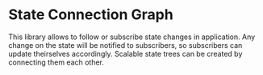 # State Connection Graph

This library allows to follow or subscribe state changes in application.
Any change on the state will be notified to subscribers, so subscribers can update theirselves accordingly.
Scalable state trees can be created by connecting them each other.